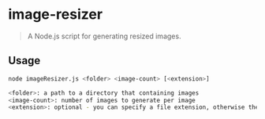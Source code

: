 # image-resizer
> A Node.js script for generating resized images.

## Usage

``` bash
node imageResizer.js <folder> <image-count> [<extension>]

<folder>: a path to a directory that containing images
<image-count>: number of images to generate per image
<extension>: optional - you can specify a file extension, otherwise the original extension will be used
